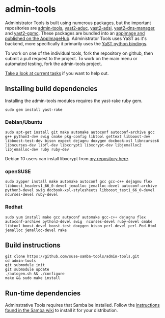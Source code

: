 # admin-tools

Administrator Tools is built using numerous packages, but the important repositories are [admin-tools](https://github.com/suse-samba-tools/admin-tools), [yast2-aduc](https://github.com/yast/yast2-aduc), [yast2-adsi](https://github.com/yast/yast2-adsi), [yast2-dns-manager](https://github.com/yast/yast2-dns-manager), and [yast2-gpmc](https://github.com/yast/yast2-gpmc). These packages are bundled into an [appimage and published on the AppImageHub](https://appimage.github.io/admin-tools/). Administrator Tools uses YaST as it's backend, more specifically it primarily uses the [YaST python bindings](https://github.com/yast/yast-python-bindings).

To work on one of the individual tools, fork the repository on github, then submit a pull request to the project. To work on the main menu or automated testing, fork the admin-tools project.

[Take a look at current tasks](https://dev.azure.com/suse-samba-tools/admin-tools/_boards) if you want to help out.

## Installing build dependencies

Installing the admin-tools modules requires the yast-rake ruby gem.
```shell
sudo gem install yast-rake
```

### Debian/Ubuntu
```shell
sudo apt-get install git make automake autoconf autoconf-archive gcc g++ python3-dev swig cmake pkg-config libtool gettext libboost-dev libboost-test-dev bison expect dejagnu doxygen docbook-xsl libncurses6 libncurses-dev libfl-dev libxcrypt1 libxcrypt-dev libjemalloc2 libjemalloc-dev ruby ruby-dev
```

Debian 10 users can install libxcrypt from [my repository here](https://download.opensuse.org/repositories/home:/dmulder:/buster/Debian_10/).

### openSUSE
```shell
sudo zypper install make automake autoconf gcc gcc-c++ dejagnu flex libboost_headers1_66_0-devel jemalloc jemalloc-devel autoconf-archive python3-devel swig docbook-xsl-stylesheets libboost_test1_66_0-devel ncurses-devel ruby-devel
```

### Redhat
```shell
sudo yum install make gcc autoconf automake gcc-c++ dejagnu flex autoconf-archive python3-devel swig  ncurses-devel ruby-devel cmake libtool boost-devel boost-test doxygen bison perl-devel perl-Pod-Html jemalloc jemalloc-devel rake
```

## Build instructions

```shell
git clone https://github.com/suse-samba-tools/admin-tools.git
cd admin-tools
git submodule init
git submodule update
./autogen.sh && ./configure
make && sudo make install
```

## Run-time dependencies

Adminstrative Tools requires that Samba be installed. Follow the [instructions found in the Samba wiki](https://wiki.samba.org/index.php/Distribution-specific_Package_Installation) to install it for your distribution.
